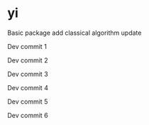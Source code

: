 # yi
Basic package
add classical algorithm update

Dev commit 1

Dev commit 2

Dev commit 3

Dev commit 4

Dev commit 5

Dev commit 6